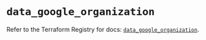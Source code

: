 # `data_google_organization`

Refer to the Terraform Registry for docs: [`data_google_organization`](https://registry.terraform.io/providers/hashicorp/google/6.7.0/docs/data-sources/organization).
